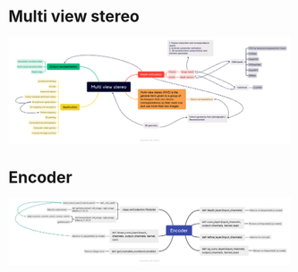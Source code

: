 # Multi view stereo

<p align="center">
  <img  src="Multi_view_stereo.png">
</p>

# Encoder

<p align="center">
  <img  src="Encoder.png">
</p>